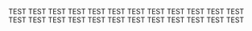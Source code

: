 TEST
TEST
TEST
TEST
TEST
TEST
TEST
TEST
TEST
TEST
TEST
TEST
TEST
TEST
TEST
TEST
TEST
TEST
TEST
TEST
TEST
TEST
TEST
TEST
